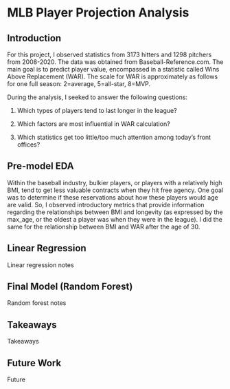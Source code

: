 # MLB Player Projection Analysis

## Introduction
For this project, I observed statistics from 3173 hitters and 1298 pitchers from 2008-2020. The data was obtained from Baseball-Reference.com. The main goal is to predict player value, encompassed in a statistic called Wins Above Replacement (WAR). The scale for WAR is approximately as follows for one full season: 2=average, 5=all-star, 8=MVP.

During the analysis, I seeked to answer the following questions:
1. Which types of players tend to last longer in the league?

2. Which factors are most influential in WAR calculation?

3. Which statistics get too little/too much attention among today’s front offices?


## Pre-model EDA
Within the baseball industry, bulkier players, or players with a relatively high BMI, tend to get less valuable contracts when they hit free agency. One goal was to determine if these reservations about how these players would age are valid. So, I observed introductory metrics that provide information regarding the relationships between BMI and longevity (as expressed by the max_age, or the oldest a player was when they were in the league). I did the same for the relationship between BMI and WAR after the age of 30.

## Linear Regression
Linear regression notes

## Final Model (Random Forest)
Random forest notes

## Takeaways
Takeaways

## Future Work
Future
